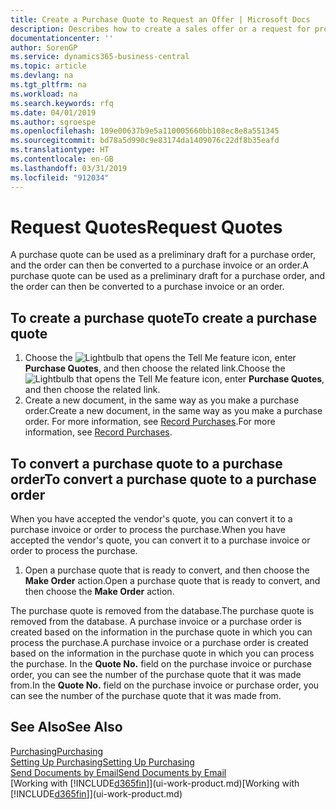 ```yaml
---
title: Create a Purchase Quote to Request an Offer | Microsoft Docs
description: Describes how to create a sales offer or a request for proposal (RFQ) document to record your offer to a customer to sell products under certain terms.
documentationcenter: ''
author: SorenGP
ms.service: dynamics365-business-central
ms.topic: article
ms.devlang: na
ms.tgt_pltfrm: na
ms.workload: na
ms.search.keywords: rfq
ms.date: 04/01/2019
ms.author: sgroespe
ms.openlocfilehash: 109e00637b9e5a110005660bb108ec8e8a551345
ms.sourcegitcommit: bd78a5d990c9e83174da1409076c22df8b35eafd
ms.translationtype: HT
ms.contentlocale: en-GB
ms.lasthandoff: 03/31/2019
ms.locfileid: "912034"
---
```

# <a name="request-quotes"></a><span data-ttu-id="74a23-103">Request Quotes</span><span class="sxs-lookup"><span data-stu-id="74a23-103">Request Quotes</span></span>
<span data-ttu-id="74a23-104">A purchase quote can be used as a preliminary draft for a purchase order, and the order can then be converted to a purchase invoice or an order.</span><span class="sxs-lookup"><span data-stu-id="74a23-104">A purchase quote can be used as a preliminary draft for a purchase order, and the order can then be converted to a purchase invoice or an order.</span></span>


## <a name="to-create-a-purchase-quote"></a><span data-ttu-id="74a23-105">To create a purchase quote</span><span class="sxs-lookup"><span data-stu-id="74a23-105">To create a purchase quote</span></span>
1. <span data-ttu-id="74a23-106">Choose the ![Lightbulb that opens the Tell Me feature](media/ui-search/search_small.png "Tell me what you want to do") icon, enter **Purchase Quotes**, and then choose the related link.</span><span class="sxs-lookup"><span data-stu-id="74a23-106">Choose the ![Lightbulb that opens the Tell Me feature](media/ui-search/search_small.png "Tell me what you want to do") icon, enter **Purchase Quotes**, and then choose the related link.</span></span>
2. <span data-ttu-id="74a23-107">Create a new document, in the same way as you make a purchase order.</span><span class="sxs-lookup"><span data-stu-id="74a23-107">Create a new document, in the same way as you make a purchase order.</span></span> <span data-ttu-id="74a23-108">For more information, see [Record Purchases](purchasing-how-record-purchases.md).</span><span class="sxs-lookup"><span data-stu-id="74a23-108">For more information, see [Record Purchases](purchasing-how-record-purchases.md).</span></span>

## <a name="to-convert-a-purchase-quote-to-a-purchase-order"></a><span data-ttu-id="74a23-109">To convert a purchase quote to a purchase order</span><span class="sxs-lookup"><span data-stu-id="74a23-109">To convert a purchase quote to a purchase order</span></span>
<span data-ttu-id="74a23-110">When you have accepted the vendor's quote, you can convert it to a purchase invoice or order to process the purchase.</span><span class="sxs-lookup"><span data-stu-id="74a23-110">When you have accepted the vendor's quote, you can convert it to a purchase invoice or order to process the purchase.</span></span>

1. <span data-ttu-id="74a23-111">Open a purchase quote that is ready to convert, and then choose the **Make Order** action.</span><span class="sxs-lookup"><span data-stu-id="74a23-111">Open a purchase quote that is ready to convert, and then choose the **Make Order** action.</span></span>

<span data-ttu-id="74a23-112">The purchase quote is removed from the database.</span><span class="sxs-lookup"><span data-stu-id="74a23-112">The purchase quote is removed from the database.</span></span> <span data-ttu-id="74a23-113">A purchase invoice or a purchase order is created based on the information in the purchase quote in which you can process the purchase.</span><span class="sxs-lookup"><span data-stu-id="74a23-113">A purchase invoice or a purchase order is created based on the information in the purchase quote in which you can process the purchase.</span></span> <span data-ttu-id="74a23-114">In the **Quote No.** field on the purchase invoice or purchase order, you can see the number of the purchase quote that it was made from.</span><span class="sxs-lookup"><span data-stu-id="74a23-114">In the **Quote No.** field on the purchase invoice or purchase order, you can see the number of the purchase quote that it was made from.</span></span>

## <a name="see-also"></a><span data-ttu-id="74a23-115">See Also</span><span class="sxs-lookup"><span data-stu-id="74a23-115">See Also</span></span>
[<span data-ttu-id="74a23-116">Purchasing</span><span class="sxs-lookup"><span data-stu-id="74a23-116">Purchasing</span></span>](purchasing-manage-purchasing.md)  
[<span data-ttu-id="74a23-117">Setting Up Purchasing</span><span class="sxs-lookup"><span data-stu-id="74a23-117">Setting Up Purchasing</span></span>](purchasing-setup-purchasing.md)  
[<span data-ttu-id="74a23-118">Send Documents by Email</span><span class="sxs-lookup"><span data-stu-id="74a23-118">Send Documents by Email</span></span>](ui-how-send-documents-email.md)  
<span data-ttu-id="74a23-119">[Working with [!INCLUDE[d365fin](includes/d365fin_md.md)]](ui-work-product.md)</span><span class="sxs-lookup"><span data-stu-id="74a23-119">[Working with [!INCLUDE[d365fin](includes/d365fin_md.md)]](ui-work-product.md)</span></span>
